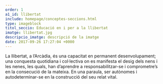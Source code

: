 ```yaml
---
order: 1
a1_id: llibertat
include: homepage/conceptes-seccions.html
type: imageblock
titol_seccio: Educació en i per a la llibertat
imatge: llibertat.jpg
descripcio_imatge: descripció de la imatge
date: 2017-09-26 17:27:04 +0000
---
```


La llibertat, a l’Arcàdia, és una capacitat en permanent desenvolupament; una conquesta quotidiana i col·lectiva on es manifesta el desig dels nens i les nenes, les quals, han d’aprendre a responsabilitzar-se i comprometre’s en la consecució de la mateixa. En una paraula, ser autònomes i autodeterminar-se en la construcció del seu relat vital.
